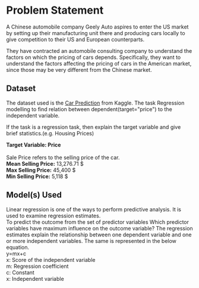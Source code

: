 # Problem Statement 
A Chinese automobile company Geely Auto aspires to enter the US market by setting up their manufacturing unit there and producing cars locally to give competition to their US and European counterparts.

They have contracted an automobile consulting company to understand the factors on which the pricing of cars depends. Specifically, they want to understand the factors affecting the pricing of cars in the American market, since those may be very different from the Chinese market.
## Dataset

The dataset used is the [Car Prediction](https://www.kaggle.com/hellbuoy/car-price-prediction/download) from  Kaggle. The task Regression modelling to find relation between dependent(target="price") to the independent variable.


If the task is a regression task, then explain the target variable and give brief statistics.(e.g. Housing Prices)

**Target Variable: Price**
<br>
<br>
Sale Price refers to the selling price of the car.
<br>
**Mean Selling Price:** 13,276.71 $
<br>
**Max Selling Price:** 45,400 $
<br>
**Min Selling Price:** 5,118 $


## Model(s) Used
Linear regression is one of the ways to perform predictive analysis. It is used to examine regression estimates.
<br>
To predict the outcome from the set of predictor variables
Which predictor variables have maximum influence on the outcome variable?
The regression estimates explain the relationship between one dependent variable and one or more independent variables. The same is represented in the below equation.
<br>
y=mx+c
<br>
x: Score of the independent variable<br>
m: Regression coefficient<br>
c: Constant<br>
x: Independent variable<br>
